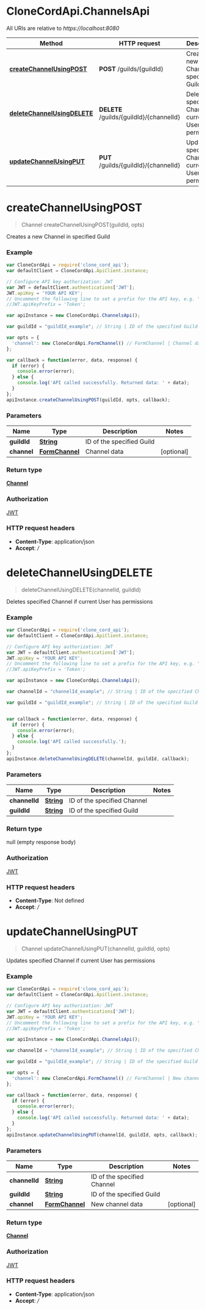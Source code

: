 # CloneCordApi.ChannelsApi

All URIs are relative to *https://localhost:8080*

Method | HTTP request | Description
------------- | ------------- | -------------
[**createChannelUsingPOST**](ChannelsApi.md#createChannelUsingPOST) | **POST** /guilds/{guildId} | Creates a new Channel in specified Guild
[**deleteChannelUsingDELETE**](ChannelsApi.md#deleteChannelUsingDELETE) | **DELETE** /guilds/{guildId}/{channelId} | Deletes specified Channel if current User has permissions
[**updateChannelUsingPUT**](ChannelsApi.md#updateChannelUsingPUT) | **PUT** /guilds/{guildId}/{channelId} | Updates specified Channel if current User has permissions


<a name="createChannelUsingPOST"></a>
# **createChannelUsingPOST**
> Channel createChannelUsingPOST(guildId, opts)

Creates a new Channel in specified Guild

### Example
```javascript
var CloneCordApi = require('clone_cord_api');
var defaultClient = CloneCordApi.ApiClient.instance;

// Configure API key authorization: JWT
var JWT = defaultClient.authentications['JWT'];
JWT.apiKey = 'YOUR API KEY';
// Uncomment the following line to set a prefix for the API key, e.g. "Token" (defaults to null)
//JWT.apiKeyPrefix = 'Token';

var apiInstance = new CloneCordApi.ChannelsApi();

var guildId = "guildId_example"; // String | ID of the specified Guild

var opts = { 
  'channel': new CloneCordApi.FormChannel() // FormChannel | Channel data
};

var callback = function(error, data, response) {
  if (error) {
    console.error(error);
  } else {
    console.log('API called successfully. Returned data: ' + data);
  }
};
apiInstance.createChannelUsingPOST(guildId, opts, callback);
```

### Parameters

Name | Type | Description  | Notes
------------- | ------------- | ------------- | -------------
 **guildId** | [**String**](.md)| ID of the specified Guild | 
 **channel** | [**FormChannel**](FormChannel.md)| Channel data | [optional] 

### Return type

[**Channel**](Channel.md)

### Authorization

[JWT](../README.md#JWT)

### HTTP request headers

 - **Content-Type**: application/json
 - **Accept**: */*

<a name="deleteChannelUsingDELETE"></a>
# **deleteChannelUsingDELETE**
> deleteChannelUsingDELETE(channelId, guildId)

Deletes specified Channel if current User has permissions

### Example
```javascript
var CloneCordApi = require('clone_cord_api');
var defaultClient = CloneCordApi.ApiClient.instance;

// Configure API key authorization: JWT
var JWT = defaultClient.authentications['JWT'];
JWT.apiKey = 'YOUR API KEY';
// Uncomment the following line to set a prefix for the API key, e.g. "Token" (defaults to null)
//JWT.apiKeyPrefix = 'Token';

var apiInstance = new CloneCordApi.ChannelsApi();

var channelId = "channelId_example"; // String | ID of the specified Channel

var guildId = "guildId_example"; // String | ID of the specified Guild


var callback = function(error, data, response) {
  if (error) {
    console.error(error);
  } else {
    console.log('API called successfully.');
  }
};
apiInstance.deleteChannelUsingDELETE(channelId, guildId, callback);
```

### Parameters

Name | Type | Description  | Notes
------------- | ------------- | ------------- | -------------
 **channelId** | [**String**](.md)| ID of the specified Channel | 
 **guildId** | [**String**](.md)| ID of the specified Guild | 

### Return type

null (empty response body)

### Authorization

[JWT](../README.md#JWT)

### HTTP request headers

 - **Content-Type**: Not defined
 - **Accept**: */*

<a name="updateChannelUsingPUT"></a>
# **updateChannelUsingPUT**
> Channel updateChannelUsingPUT(channelId, guildId, opts)

Updates specified Channel if current User has permissions

### Example
```javascript
var CloneCordApi = require('clone_cord_api');
var defaultClient = CloneCordApi.ApiClient.instance;

// Configure API key authorization: JWT
var JWT = defaultClient.authentications['JWT'];
JWT.apiKey = 'YOUR API KEY';
// Uncomment the following line to set a prefix for the API key, e.g. "Token" (defaults to null)
//JWT.apiKeyPrefix = 'Token';

var apiInstance = new CloneCordApi.ChannelsApi();

var channelId = "channelId_example"; // String | ID of the specified Channel

var guildId = "guildId_example"; // String | ID of the specified Guild

var opts = { 
  'channel': new CloneCordApi.FormChannel() // FormChannel | New channel data
};

var callback = function(error, data, response) {
  if (error) {
    console.error(error);
  } else {
    console.log('API called successfully. Returned data: ' + data);
  }
};
apiInstance.updateChannelUsingPUT(channelId, guildId, opts, callback);
```

### Parameters

Name | Type | Description  | Notes
------------- | ------------- | ------------- | -------------
 **channelId** | [**String**](.md)| ID of the specified Channel | 
 **guildId** | [**String**](.md)| ID of the specified Guild | 
 **channel** | [**FormChannel**](FormChannel.md)| New channel data | [optional] 

### Return type

[**Channel**](Channel.md)

### Authorization

[JWT](../README.md#JWT)

### HTTP request headers

 - **Content-Type**: application/json
 - **Accept**: */*

